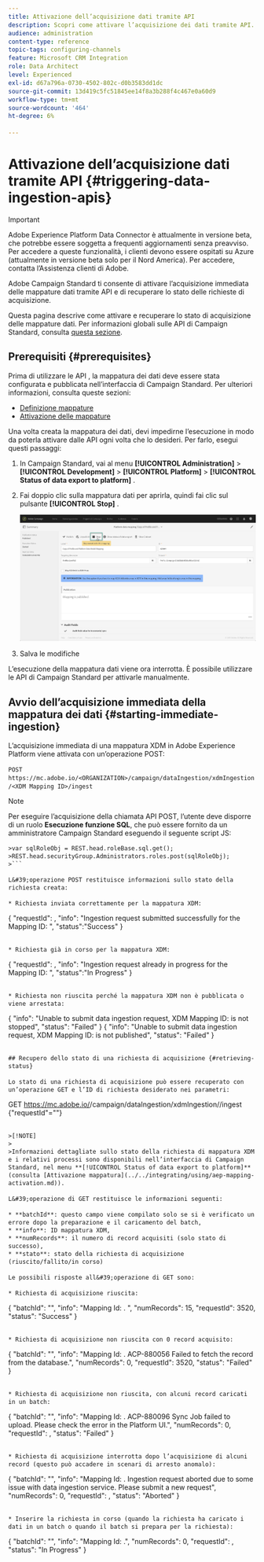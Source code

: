 ```yaml
---
title: Attivazione dell’acquisizione dati tramite API
description: Scopri come attivare l’acquisizione dei dati tramite API.
audience: administration
content-type: reference
topic-tags: configuring-channels
feature: Microsoft CRM Integration
role: Data Architect
level: Experienced
exl-id: d67a796a-0730-4502-802c-d0b3583dd1dc
source-git-commit: 13d419c5fc51845ee14f8a3b288f4c467e0a60d9
workflow-type: tm+mt
source-wordcount: '464'
ht-degree: 6%

---
```


# Attivazione dell’acquisizione dati tramite API {#triggering-data-ingestion-apis}

>[!IMPORTANT]
>
>Adobe Experience Platform Data Connector è attualmente in versione beta, che potrebbe essere soggetta a frequenti aggiornamenti senza preavviso. Per accedere a queste funzionalità, i clienti devono essere ospitati su Azure (attualmente in versione beta solo per il Nord America). Per accedere, contatta l’Assistenza clienti di Adobe.

Adobe Campaign Standard ti consente di attivare l’acquisizione immediata delle mappature dati tramite API e di recuperare lo stato delle richieste di acquisizione.

Questa pagina descrive come attivare e recuperare lo stato di acquisizione delle mappature dati. Per informazioni globali sulle API di Campaign Standard, consulta [questa sezione](../../api/using/get-started-apis.md).

## Prerequisiti {#prerequisites}

Prima di utilizzare le API , la mappatura dei dati deve essere stata configurata e pubblicata nell’interfaccia di Campaign Standard. Per ulteriori informazioni, consulta queste sezioni:

* [Definizione mappature](../../integrating/using/aep-mapping-definition.md)
* [Attivazione delle mappature](../../integrating/using/aep-mapping-activation.md)

Una volta creata la mappatura dei dati, devi impedirne l’esecuzione in modo da poterla attivare dalle API ogni volta che lo desideri. Per farlo, esegui questi passaggi:

1. In Campaign Standard, vai al menu **[!UICONTROL Administration]** > **[!UICONTROL Development]** > **[!UICONTROL Platform]** > **[!UICONTROL Status of data export to platform]** .

1. Fai doppio clic sulla mappatura dati per aprirla, quindi fai clic sul pulsante **[!UICONTROL Stop]** .

   ![](assets/aep_datamapping_stop.png)

1. Salva le modifiche

L’esecuzione della mappatura dati viene ora interrotta. È possibile utilizzare le API di Campaign Standard per attivarle manualmente.

## Avvio dell’acquisizione immediata della mappatura dei dati {#starting-immediate-ingestion}

L’acquisizione immediata di una mappatura XDM in Adobe Experience Platform viene attivata con un’operazione POST:

`POST https://mc.adobe.io/<ORGANIZATION>/campaign/dataIngestion/xdmIngestion/<XDM Mapping ID>/ingest`

>[!NOTE]
>
>Per eseguire l’acquisizione della chiamata API POST, l’utente deve disporre di un ruolo **Esecuzione funzione SQL**, che può essere fornito da un amministratore Campaign Standard eseguendo il seguente script JS:
>
>
```
>var sqlRoleObj = REST.head.roleBase.sql.get();
>REST.head.securityGroup.Administrators.roles.post(sqlRoleObj);
>```

L&#39;operazione POST restituisce informazioni sullo stato della richiesta creata:

* Richiesta inviata correttamente per la mappatura XDM:

```
{
"requestId": <value>,
"info": "Ingestion request submitted successfully for the Mapping ID: <value>",
"status":"Success"
}
```

* Richiesta già in corso per la mappatura XDM:

```
{
"requestId": <value>,
"info": "Ingestion request already in progress for the Mapping ID: <value>",
"status":"In Progress"
}
```

* Richiesta non riuscita perché la mappatura XDM non è pubblicata o viene arrestata:

```
{
"info": "Unable to submit data ingestion request, XDM Mapping ID: <value> is not stopped",
"status": "Failed"
}
{
"info": "Unable to submit data ingestion request, XDM Mapping ID: <value> is not published",
"status": "Failed"
}
```

## Recupero dello stato di una richiesta di acquisizione {#retrieving-status}

Lo stato di una richiesta di acquisizione può essere recuperato con un’operazione GET e l’ID di richiesta desiderato nei parametri:

```
GET https://mc.adobe.io/<ORGANIZATION>/campaign/dataIngestion/xdmIngestion/<XDM Mapping ID>/ingest
{"requestId"="<value>"}
```

>[!NOTE]
>
>Informazioni dettagliate sullo stato della richiesta di mappatura XDM e i relativi processi sono disponibili nell’interfaccia di Campaign Standard, nel menu **[!UICONTROL Status of data export to platform]** (consulta [Attivazione mappatura](../../integrating/using/aep-mapping-activation.md)).

L&#39;operazione di GET restituisce le informazioni seguenti:

* **batchId**: questo campo viene compilato solo se si è verificato un errore dopo la preparazione e il caricamento del batch,
* **info**: ID mappatura XDM,
* **numRecords**: il numero di record acquisiti (solo stato di successo),
* **stato**: stato della richiesta di acquisizione (riuscito/fallito/in corso)

Le possibili risposte all&#39;operazione di GET sono:

* Richiesta di acquisizione riuscita:

   ```
   {
   "batchId": "",
   "info": "Mapping Id: <value>. ",
   "numRecords": 15,
   "requestId": 3520,
   "status": "Success"
   }
   ```

* Richiesta di acquisizione non riuscita con 0 record acquisito:

   ```
   {
   "batchId": "",
   "info": "Mapping Id: <value>. ACP-880056 Failed to fetch the record from the database.",
   "numRecords": 0,
   "requestId": 3520,
   "status": "Failed"
   }
   ```

* Richiesta di acquisizione non riuscita, con alcuni record caricati in un batch:

   ```
   {
   "batchId": "<value>",
   "info": "Mapping Id: <value>. ACP-880096 Sync Job failed to upload. Please check the error in the Platform UI.",
   "numRecords": 0,
   "requestId": <value>,
   "status": "Failed"
   }
   ```

* Richiesta di acquisizione interrotta dopo l’acquisizione di alcuni record (questo può accadere in scenari di arresto anomalo):

   ```
   {
   "batchId": "",
   "info": "Mapping Id: <value>. Ingestion request aborted due to some issue with data ingestion service. Please submit a new request",
   "numRecords": 0,
   "requestId": <value>,
   "status": "Aborted"
   }
   ```

* Inserire la richiesta in corso (quando la richiesta ha caricato i dati in un batch o quando il batch si prepara per la richiesta):

   ```
   {
   "batchId": "",
   "info": "Mapping Id: <value>.",
   "numRecords": 0,
   "requestId": <value>,
   "status": "In Progress"
   }
   ```
